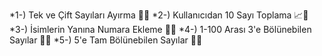 *1-) Tek ve Çift Sayıları Ayırma 🧮✨
*2-) Kullanıcıdan 10 Sayı Toplama 📈🔢
*3-) İsimlerin Yanına Numara Ekleme 👤🔢
*4-) 1-100 Arası 3'e Bölünebilen Sayılar 🧮🔢
*5-) 5'e Tam Bölünebilen Sayılar 📏🔢

